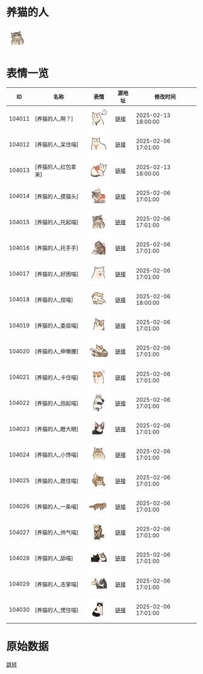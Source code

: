 # 养猫的人

<img src="./cover.png" height="60" alt="cover" />

# 表情一览

|ID|名称|表情|源地址|修改时间|
|----|----|----|----|----|
|104011|[养猫的人_啊？]|<img src="./pic/104011_%5B养猫的人_啊？%5D.png" height="60" alt="啊？"/>|[链接](https://i0.hdslb.com/bfs/garb/80036a9a2494362724c003194f4b97d909c857c2.png)|2025-02-13 18:00:00|
|104012|[养猫的人_呆住喵]|<img src="./pic/104012_%5B养猫的人_呆住喵%5D.png" height="60" alt="呆住喵"/>|[链接](https://i0.hdslb.com/bfs/garb/c9b978d4627847253541e6f595042d08590e92f5.png)|2025-02-06 17:01:00|
|104013|[养猫的人_红包拿来]|<img src="./pic/104013_%5B养猫的人_红包拿来%5D.png" height="60" alt="红包拿来"/>|[链接](https://i0.hdslb.com/bfs/garb/3e824b6806072d70a0199f0fb50e2ef4d7d42b20.png)|2025-02-13 18:00:00|
|104014|[养猫的人_摸猫头]|<img src="./pic/104014_%5B养猫的人_摸猫头%5D.png" height="60" alt="摸猫头"/>|[链接](https://i0.hdslb.com/bfs/garb/023a531dfd18597130d8e36959bc153a58b28e9c.png)|2025-02-06 17:01:00|
|104015|[养猫的人_托起喵]|<img src="./pic/104015_%5B养猫的人_托起喵%5D.png" height="60" alt="托起喵"/>|[链接](https://i0.hdslb.com/bfs/garb/45ef5e3dff83bcc43d266980408ac35a574eb852.png)|2025-02-06 17:01:00|
|104016|[养猫的人_托手手]|<img src="./pic/104016_%5B养猫的人_托手手%5D.png" height="60" alt="托手手"/>|[链接](https://i0.hdslb.com/bfs/garb/f6374a79449893838f92469e8ba28d446279d273.png)|2025-02-06 17:01:00|
|104017|[养猫的人_好困喵]|<img src="./pic/104017_%5B养猫的人_好困喵%5D.png" height="60" alt="好困喵"/>|[链接](https://i0.hdslb.com/bfs/garb/116fb8225d7d2e61cf06e254744c71d42f3ab804.png)|2025-02-06 17:01:00|
|104018|[养猫的人_捏喵]|<img src="./pic/104018_%5B养猫的人_捏喵%5D.png" height="60" alt="捏喵"/>|[链接](https://i0.hdslb.com/bfs/garb/5e226160a120df533923319dd92c4016b30cb3a7.png)|2025-02-06 18:00:00|
|104019|[养猫的人_委屈喵]|<img src="./pic/104019_%5B养猫的人_委屈喵%5D.png" height="60" alt="委屈喵"/>|[链接](https://i0.hdslb.com/bfs/garb/4e83504d258c7db127ae8544366e14f62fcecca5.png)|2025-02-06 17:01:00|
|104020|[养猫的人_伸懒腰]|<img src="./pic/104020_%5B养猫的人_伸懒腰%5D.png" height="60" alt="伸懒腰"/>|[链接](https://i0.hdslb.com/bfs/garb/753d019883ad57d1e71a84c5e065f6e3002fd096.png)|2025-02-06 17:01:00|
|104021|[养猫的人_卡住喵]|<img src="./pic/104021_%5B养猫的人_卡住喵%5D.png" height="60" alt="卡住喵"/>|[链接](https://i0.hdslb.com/bfs/garb/2cf8263fcf9aa5d502e34dde361af1f265f0f084.png)|2025-02-06 17:01:00|
|104022|[养猫的人_抱起喵]|<img src="./pic/104022_%5B养猫的人_抱起喵%5D.png" height="60" alt="抱起喵"/>|[链接](https://i0.hdslb.com/bfs/garb/426998b71dc1878039734ef4ba3905af3e9e68bb.png)|2025-02-06 17:01:00|
|104023|[养猫的人_瞪大眼]|<img src="./pic/104023_%5B养猫的人_瞪大眼%5D.png" height="60" alt="瞪大眼"/>|[链接](https://i0.hdslb.com/bfs/garb/736624c2f877ffaeba843baf929d647a81b15f37.png)|2025-02-06 17:01:00|
|104024|[养猫的人_小馋喵]|<img src="./pic/104024_%5B养猫的人_小馋喵%5D.png" height="60" alt="小馋喵"/>|[链接](https://i0.hdslb.com/bfs/garb/c7c58d9f33171c9368db7002b61abcc32329794f.png)|2025-02-06 17:01:00|
|104025|[养猫的人_摁住喵]|<img src="./pic/104025_%5B养猫的人_摁住喵%5D.png" height="60" alt="摁住喵"/>|[链接](https://i0.hdslb.com/bfs/garb/00bc09c2e4c25f83c443e21754ad55573986fc27.png)|2025-02-06 17:01:00|
|104026|[养猫的人_一条喵]|<img src="./pic/104026_%5B养猫的人_一条喵%5D.png" height="60" alt="一条喵"/>|[链接](https://i0.hdslb.com/bfs/garb/5692ec2e866b19c76f37b7eaf59d645cb244f3e8.png)|2025-02-06 17:01:00|
|104027|[养猫的人_帅气喵]|<img src="./pic/104027_%5B养猫的人_帅气喵%5D.png" height="60" alt="帅气喵"/>|[链接](https://i0.hdslb.com/bfs/garb/53fd0ec9bff8a406ccd15bf5dc7e85048b75c3ea.png)|2025-02-06 17:01:00|
|104028|[养猫的人_舔喵]|<img src="./pic/104028_%5B养猫的人_舔喵%5D.png" height="60" alt="舔喵"/>|[链接](https://i0.hdslb.com/bfs/garb/bc072421c89cb63a0e69ab515e9e81a23512db2b.png)|2025-02-06 17:01:00|
|104029|[养猫的人_击掌喵]|<img src="./pic/104029_%5B养猫的人_击掌喵%5D.png" height="60" alt="击掌喵"/>|[链接](https://i0.hdslb.com/bfs/garb/9b2608c88e9daadf46e5868db7c126eb28193eee.png)|2025-02-06 17:01:00|
|104030|[养猫的人_愣住喵]|<img src="./pic/104030_%5B养猫的人_愣住喵%5D.png" height="60" alt="愣住喵"/>|[链接](https://i0.hdslb.com/bfs/garb/32807a24a94f9b9bbece2adf72ae136745d3e6d0.png)|2025-02-06 17:01:00|

# 原始数据

[跳转](./raw.json)

